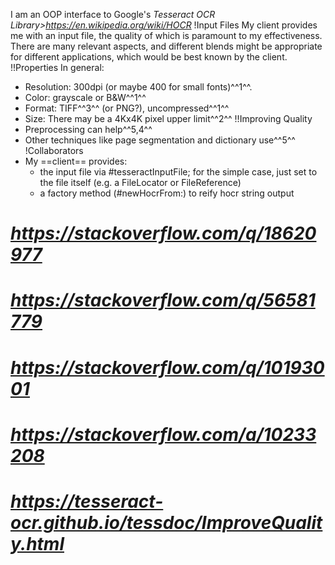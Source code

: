 I am an OOP interface to Google's *Tesseract OCR Library>https://en.wikipedia.org/wiki/HOCR*
!Input Files
My client provides me with an input file, the quality of which is paramount to my effectiveness. There are many relevant aspects, and different blends might be appropriate for different applications, which would be best known by the client. 
!!Properties
In general:
- Resolution: 300dpi (or maybe 400 for small fonts)^^1^^.
- Color: grayscale or B&W^^1^^
- Format: TIFF^^3^^ (or PNG?), uncompressed^^1^^
- Size: There may be a 4Kx4K pixel upper limit^^2^^ 
!!Improving Quality
- Preprocessing can help^^5,4^^
- Other techniques like page segmentation and dictionary use^^5^^
!Collaborators
- My ==client== provides:
  - the input file via #tesseractInputFile; for the simple case, just set to the file itself (e.g. a FileLocator or FileReference)
  - a factory method (#newHocrFrom:) to reify hocr string output

# *https://stackoverflow.com/q/18620977*
# *https://stackoverflow.com/q/56581779*
# *https://stackoverflow.com/q/10193001*
# *https://stackoverflow.com/a/10233208*
# *https://tesseract-ocr.github.io/tessdoc/ImproveQuality.html*